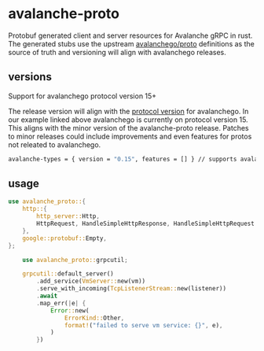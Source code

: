 
# avalanche-proto

Protobuf generated client and server resources for Avalanche gRPC in rust.
The generated stubs use the upstream [avalanchego/proto](https://github.com/ava-labs/avalanchego-internal/tree/dev/proto)
definitions as the source of truth and versioning will align with avalanchego releases.

## versions

Support for avalanchego protocol version 15+

The release version will align with the [protocol version](https://github.com/ava-labs/avalanchego/blob/v1.7.13/vms/rpcchainvm/vm.go#L21)
for avalanchego. In our example linked above avalanchego is currently on protocol version 15.
This aligns with the minor version of the avalanche-proto release. Patches to minor releases
could include improvements and even features for protos not releated to avalanchego.

```bash
avalanche-types = { version = "0.15", features = [] } // supports avalanchego protocol version 15
```

## usage

```rust
use avalanche_proto::{
    http::{
        http_server::Http,
        HttpRequest, HandleSimpleHttpResponse, HandleSimpleHttpRequest
    },
    google::protobuf::Empty,
};
```

```rust
    use avalanche_proto::grpcutil;

    grpcutil::default_server()
        .add_service(VmServer::new(vm))
        .serve_with_incoming(TcpListenerStream::new(listener))
        .await
        .map_err(|e| {
            Error::new(
                ErrorKind::Other,
                format!("failed to serve vm service: {}", e),
            )
        })
```
